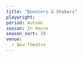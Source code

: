```yaml
---
title: "Bouncers & Shakers"
playwright:
period: Autumn
season: In House
season_sort: 30
venue:
  - New Theatre
---
```

